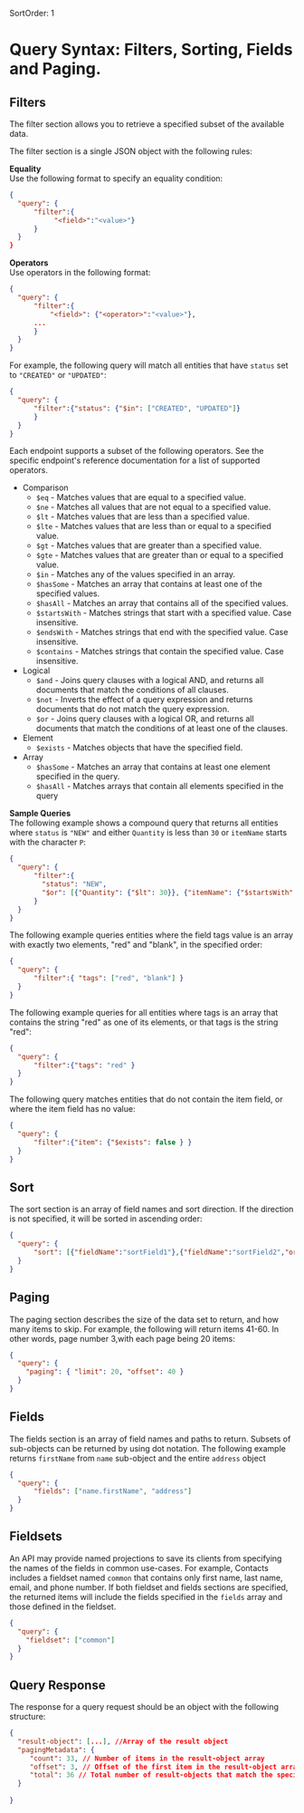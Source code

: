 SortOrder: 1
# Query Syntax: Filters, Sorting, Fields and Paging.


## Filters
The filter section allows you to retrieve a specified subset of the available data.

The filter section is a single JSON object with the following rules:

**Equality**  
Use the following format to specify an equality condition:
```JSON
{ 
  "query": {
      "filter":{
           "<field>":"<value>"}
      }
  }
}
```

**Operators**  
Use operators in the following format: 
```JSON
{ 
  "query": {
      "filter":{
          "<field>": {"<operator>":"<value>"},
      ...
      }
  }
}
```
For example, the following query will match all entities that have `status` set to `"CREATED"` or `"UPDATED"`:

```JSON  
{ 
  "query": {
      "filter":{"status": {"$in": ["CREATED", "UPDATED"]}
      }
  }
} 
```

Each endpoint supports a subset of the following operators. See the specific endpoint's reference documentation for a list of supported operators.  

- Comparison
  + `$eq` - Matches values that are equal to a specified value.
  + `$ne` - Matches all values that are not equal to a specified value.
  + `$lt` - Matches values that are less than a specified value.
  + `$lte` - Matches values that are less than or equal to a specified value.
  + `$gt` - Matches values that are greater than a specified value.
  + `$gte` - Matches values that are greater than or equal to a specified value.
  + `$in` - Matches any of the values specified in an array.
  + `$hasSome` - Matches an array that contains at least one of the specified values.
  + `$hasAll` - Matches an array that contains all of the specified values.
  + `$startsWith` - Matches strings that start with a specified value. Case insensitive.
  + `$endsWith` - Matches strings that end with the specified value. Case insensitive.
  + `$contains` - Matches strings that contain the specified value. Case insensitive.
- Logical
  + `$and` - Joins query clauses with a logical AND, and returns all documents that match the conditions of all clauses.
  + `$not` - Inverts the effect of a query expression and returns documents that do not match the query expression.
  + `$or` - Joins query clauses with a logical OR, and returns all documents that match the conditions of at least one of the clauses.
- Element
  + `$exists` - Matches objects that have the specified field.
- Array
  + `$hasSome` - Matches an array that contains at least one element specified in the query.
  + `$hasAll` - Matches arrays that contain all elements specified in the query



**Sample Queries**  
The following example shows a compound query that returns all entities where `status` is `"NEW"` and either `Quantity` is less than `30` or `itemName` starts with the character `P`:

```JSON
{ 
  "query": {
      "filter":{
        "status": "NEW",
        "$or": [{"Quantity": {"$lt": 30}}, {"itemName": {"$startsWith": "P"}}]
      }
  }
}    
```

The following example queries entities where the field tags value is an array with exactly two elements, "red" and "blank", in the specified order:

```JSON
{ 
  "query": {
      "filter":{ "tags": ["red", "blank"] }
  }
}  
```

The following example queries for all entities where tags is an array that contains the string "red" as one of its elements, or that tags is the string "red":

```JSON 
{ 
  "query": {
      "filter":{"tags": "red" } 
  }
}      
```

The following query matches entities that do not contain the item field, or where the item field has no value:

```JSON
{ 
  "query": {
      "filter":{"item": {"$exists": false } }
  }
}     
```
## Sort 
The sort section is an array of field names and sort direction. If the direction is not specified, it will be sorted in ascending order:

```JSON
{ 
  "query": {
      "sort": [{"fieldName":"sortField1"},{"fieldName":"sortField2","order":"DESC"}]
  }
}      
```

## Paging
The paging section describes the size of the data set to return, and how many items to skip. For example, the following will return items 41-60. In other words, page number 3,with each page being 20 items:

```JSON
{ 
  "query": {    
    "paging": { "limit": 20, "offset": 40 }
  }
}  
```

## Fields
The fields section is an array of field names and paths to return. Subsets of sub-objects can be returned by using dot notation. The following example returns `firstName` from `name` sub-object and the entire `address` object

```JSON
{ 
  "query": {    
      "fields": ["name.firstName", "address"]
  }
}  
```
## Fieldsets
An API may provide named projections to save its clients from specifying the names of the fields in common use-cases.
For example, Contacts includes a fieldset named `common` that contains only first name, last name, email, and phone number. If both fieldset and fields sections are specified, the returned items will include the fields specified in the `fields` array and those defined in the fieldset.

```JSON
{ 
  "query": {    
    "fieldset": ["common"]
  }
}    
```
## Query Response
The response for a query request should be an object with the following structure:

```JSON
{
  "result-object": [...], //Array of the result object
  "pagingMetadata": {
     "count": 33, // Number of items in the result-object array
     "offset": 3, // Offset of the first item in the result-object array
     "total": 36 // Total number of result-objects that match the specified filters.
  }
 
}
```
